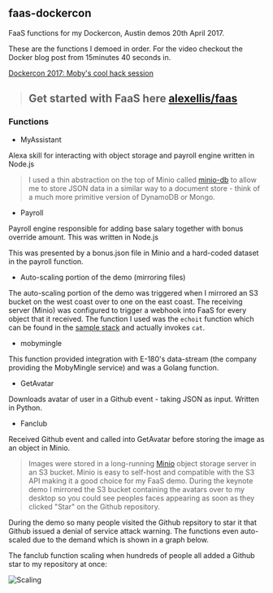 ## faas-dockercon

FaaS functions for my Dockercon, Austin demos 20th April 2017.

These are the functions I demoed in order. For the video checkout the Docker blog post from 15minutes 40 seconds in.

[Dockercon 2017: Moby's cool hack session](https://blog.docker.com/2017/04/dockercon-2017-mobys-cool-hack-sessions/)

> ## Get started with FaaS here [alexellis/faas](https://github.com/alexellis/faas/)

### Functions

* MyAssistant

Alexa skill for interacting with object storage and payroll engine written in Node.js

> I used a thin abstraction on the top of Minio called [minio-db](https://github.com/alexellis/minio-db) to allow me to store JSON data in a similar way to a document store - think of a much more primitive version of DynamoDB or Mongo.

* Payroll

Payroll engine responsible for adding base salary together with bonus override amount. This was written in Node.js

This was presented by a bonus.json file in Minio and a hard-coded dataset in the payroll function.

* Auto-scaling portion of the demo (mirroring files)

The auto-scaling portion of the demo was triggered when I mirrored an S3 bucket on the west coast over to one on the east coast. The receiving server (Minio) was configured to trigger a webhook into FaaS for every object that it received. The function I used was the `echoit` function which can be found in the [sample stack](https://github.com/alexellis/faas/blob/master/docker-compose.yml) and actually invokes `cat`.

* mobymingle

This function provided integration with E-180's data-stream (the company providing the MobyMingle service) and was a Golang function.

* GetAvatar

Downloads avatar of user in a Github event - taking JSON as input. Written in Python.

* Fanclub	

Received Github event and called into GetAvatar before storing the image as an object in Minio.

> Images were stored in a long-running [Minio](https://minio.io) object storage server in an S3 bucket. Minio is easy to self-host and compatible with the S3 API making it a good choice for my FaaS demo. During the keynote demo I mirrored the S3 bucket containing the avatars over to my desktop so you could see peoples faces appearing as soon as they clicked "Star" on the Github repository.

During the demo so many people visited the Github repsitory to star it that Github issued a denial of service attack warning. The functions even auto-scaled due to the demand which is shown in a graph below.

The fanclub function scaling when hundreds of people all added a Github star to my repository at once:

![Scaling](https://pbs.twimg.com/media/C93MHeqVYAAdRhM.png)
